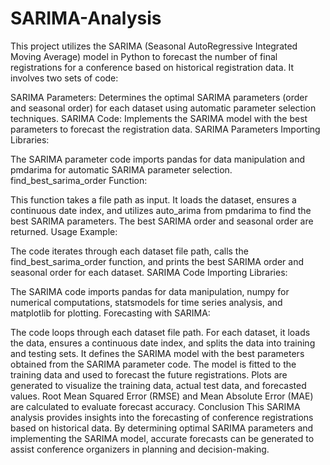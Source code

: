 # SARIMA-Analysis

This project utilizes the SARIMA (Seasonal AutoRegressive Integrated Moving Average) model in Python to forecast the number of final registrations for a conference based on historical registration data. It involves two sets of code:

SARIMA Parameters: Determines the optimal SARIMA parameters (order and seasonal order) for each dataset using automatic parameter selection techniques.
SARIMA Code: Implements the SARIMA model with the best parameters to forecast the registration data.
SARIMA Parameters
Importing Libraries:

The SARIMA parameter code imports pandas for data manipulation and pmdarima for automatic SARIMA parameter selection.
find_best_sarima_order Function:

This function takes a file path as input.
It loads the dataset, ensures a continuous date index, and utilizes auto_arima from pmdarima to find the best SARIMA parameters.
The best SARIMA order and seasonal order are returned.
Usage Example:

The code iterates through each dataset file path, calls the find_best_sarima_order function, and prints the best SARIMA order and seasonal order for each dataset.
SARIMA Code
Importing Libraries:

The SARIMA code imports pandas for data manipulation, numpy for numerical computations, statsmodels for time series analysis, and matplotlib for plotting.
Forecasting with SARIMA:

The code loops through each dataset file path.
For each dataset, it loads the data, ensures a continuous date index, and splits the data into training and testing sets.
It defines the SARIMA model with the best parameters obtained from the SARIMA parameter code.
The model is fitted to the training data and used to forecast the future registrations.
Plots are generated to visualize the training data, actual test data, and forecasted values.
Root Mean Squared Error (RMSE) and Mean Absolute Error (MAE) are calculated to evaluate forecast accuracy.
Conclusion
This SARIMA analysis provides insights into the forecasting of conference registrations based on historical data. By determining optimal SARIMA parameters and implementing the SARIMA model, accurate forecasts can be generated to assist conference organizers in planning and decision-making.
